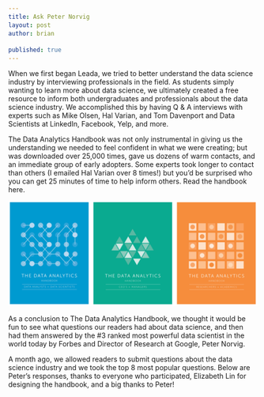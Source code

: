 ```yaml
---
title: Ask Peter Norvig
layout: post
author: brian

published: true
---
```


When we first began Leada, we tried to better understand the data science industry by interviewing professionals in the field. As students simply wanting to learn more about data science, we ultimately created a free resource to inform both undergraduates and professionals about the data science industry. We accomplished this by having Q & A interviews with experts such as Mike Olsen, Hal Varian, and Tom Davenport and Data Scientists at LinkedIn, Facebook, Yelp, and more.


The Data Analytics Handbook was not only instrumental in giving us the understanding we needed to feel confident in what we were creating; but was downloaded over 25,000 times, gave us dozens of warm contacts, and an immediate group of early adopters. Some experts took longer to contact than others (I emailed Hal Varian over 8 times!) but you’d be surprised who you can get 25 minutes of time to help inform others. Read the handbook here.

<p align="center">
  <img src ="/assets/images/post_assets/Ask_Peter/books_image.jpg"> </img>
</p>

As a conclusion to The Data Analytics Handbook, we thought it would be fun to see what questions our readers had about data science, and then had them answered by the #3 ranked most powerful data scientist in the world today by Forbes and Director of Research at Google, Peter Norvig.

A month ago, we allowed readers to submit questions about the data science industry and we took the top 8 most popular questions. Below are Peter’s responses, thanks to everyone who participated, Elizabeth Lin for designing the handbook, and a big thanks to Peter!